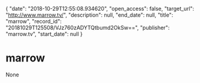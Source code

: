 {
  "date": "2018-10-29T12:55:08.934620", 
  "open_access": false, 
  "target_url": "http://www.marrow.tv/", 
  "description": null, 
  "end_date": null, 
  "title": "marrow", 
  "record_id": "20181029T125508/VJz760zADYTQtbumd2OkSw==", 
  "publisher": "marrow.tv", 
  "start_date": null
}

# marrow

None